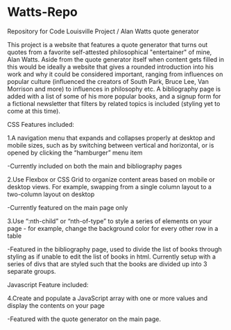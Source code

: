 # Watts-Repo
Repository for Code Louisville Project / Alan Watts quote generator

This project is a website that features a quote generator that turns out quotes from a favorite self-attested philosophical "entertainer" of mine, Alan Watts.
Aside from the quote generator itself when content gets filled in this would be ideally a website that gives a rounded introduction into his work and why it could be considered
important, ranging from influences on popular culture (influenced the creators of South Park, Bruce Lee, Van Morrison and more) to influences in philosophy etc. A bibliography page
is added with a list of some of his more popular books, and a signup form for a fictional newsletter that filters by related topics is included (styling yet to come at this time).

CSS Features included:

1.A navigation menu that expands and collapses properly at desktop and mobile sizes, such as by switching between vertical and horizontal, or is opened by clicking the “hamburger” menu item
 
 -Currently included on both the main and bibliography pages
  
2.Use Flexbox or CSS Grid to organize content areas based on mobile or desktop views. For example, swapping from a single column layout to a two-column layout on desktop
 
 -Currently featured on the main page only
  
3.Use “:nth-child” or “nth-of-type” to style a series of elements on your page - for example, change the background color for every other row in a table 
  
  -Featured in the bibliography page, used to divide the list of books through styling as if unable to edit the list of books in html. Currently setup with a series of divs that
  are styled such that the books are divided up into 3 separate groups.
 
Javascript Feature included:

4.Create and populate a JavaScript array with one or more values and display the contents on your page
  
  -Featured with the quote generator on the main page.
  
  

